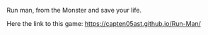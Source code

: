 Run man, from the Monster and save your life.

Here the link to this game: https://capten05ast.github.io/Run-Man/